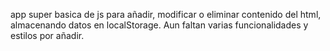 app super basica de js para añadir, modificar o eliminar contenido del html, almacenando datos en localStorage. Aun faltan varias funcionalidades y estilos por añadir. 
